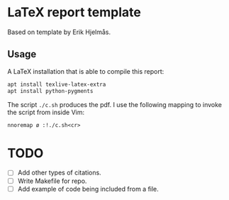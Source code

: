 # LaTeX report template

Based on template by Erik Hjelmås.

## Usage

A LaTeX installation that is able to compile this report:

```bash
apt install texlive-latex-extra
apt install python-pygments
```

The script `./c.sh` produces the pdf. I use the following mapping to invoke the script from inside Vim:

```vim
nnoremap ø :!./c.sh<cr>
```
# TODO

- [ ] Add other types of citations.
- [ ] Write Makefile for repo.
- [ ] Add example of code being included from a file.
